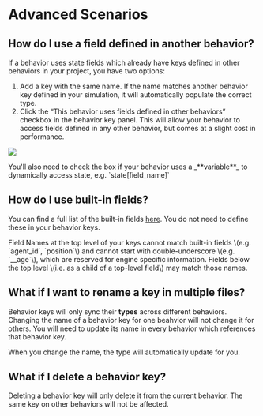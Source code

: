 # Advanced Scenarios

## How do I use a field defined in another behavior?

If a behavior uses state fields which already have keys defined in other behaviors in your project, you have two options:

1. Add a key with the same name. If the name matches another behavior key defined in your simulation, it will automatically populate the correct type.
2. Click the “This behavior uses fields defined in other behaviors” checkbox in the behavior key panel. This will allow your behavior to access fields defined in any other behavior, but comes at a slight cost in performance.

![](https://cdn-us1.hash.ai/site/docs/screenshot-2021-02-11-at-15.20.15.png)

<Hint style="warning">
You'll also need to check the box if your behavior uses a _**variable**_ to dynamically access state, e.g. `state[field_name]`
</Hint>

## How do I use built-in fields?

You can find a full list of the built-in fields [here](/docs/simulation/creating-simulations/anatomy-of-an-agent/state#reserved-fields). You do not need to define these in your behavior keys.

<Hint style="info">
Field Names at the top level of your keys cannot match built-in fields \(e.g. `agent_id`, `position`\) and cannot start with double-underscore \(e.g. `__age`\), which are reserved for engine specific information. Fields below the top level \(i.e. as a child of a top-level field\) may match those names.
</Hint>

## What if I want to rename a key in multiple files?

Behavior keys will only sync their **types** across different behaviors. Changing the name of a behavior key for one beahvior will not change it for others. You will need to update its name in every behavior which references that behavior key.

When you change the name, the type will automatically update for you.

## What if I delete a behavior key?

Deleting a behavior key will only delete it from the current behavior. The same key on other behaviors will not be affected.

